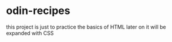 # odin-recipes

this project is just to practice the basics of HTML
later on it will be expanded with CSS